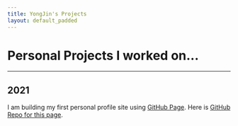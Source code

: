 ```yaml
---
title: YongJin's Projects
layout: default_padded
---
```



# Personal Projects I worked on...
---
## 2021
I am building my first personal profile site using [GitHub Page](https://pages.github.com/). Here is [GitHub Repo for this page](https://github.com/yj-lee0503/yj-lee0503.github.io).